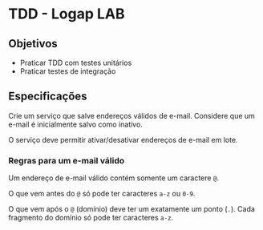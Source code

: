 # TDD - Logap LAB

## Objetivos

- Praticar TDD com testes unitários
- Praticar testes de integração

## Especificações

Crie um serviço que salve endereços válidos de e-mail. Considere que um e-mail é inicialmente salvo como inativo.

O serviço deve permitir ativar/desativar endereços de e-mail em lote.

### Regras para um e-mail válido

Um endereço de e-mail válido contém somente um caractere `@`. 

O que vem antes do `@` só pode ter caracteres `a-z` ou `0-9`.

O que vem após o `@` (domínio) deve ter um exatamente um ponto (`.`). Cada fragmento do domínio só pode ter
caracteres `a-z`.
